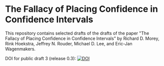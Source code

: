# The Fallacy of Placing Confidence in Confidence Intervals
This repository contains selected drafts of the drafts of the paper "The Fallacy of Placing Confidence in Confidence Intervals" by Richard D. Morey, Rink Hoekstra, Jeffrey N. Rouder, Michael D. Lee, and Eric-Jan Wagenmakers.

DOI for public draft 3 (release 0.3): [![DOI](https://zenodo.org/badge/6098/richarddmorey/ConfidenceIntervalsFallacy.svg)](https://zenodo.org/badge/latestdoi/6098/richarddmorey/ConfidenceIntervalsFallacy)
